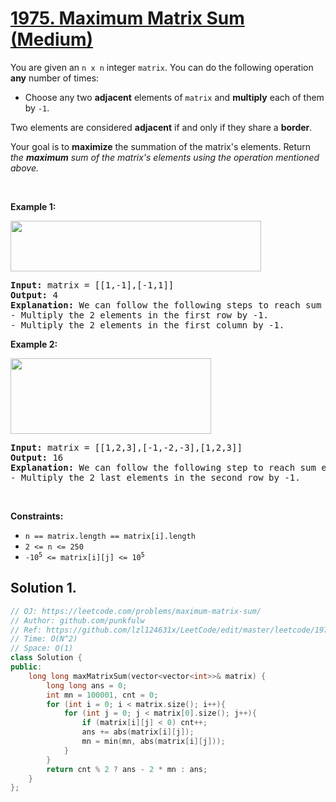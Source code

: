 # [1975. Maximum Matrix Sum (Medium)](https://leetcode.com/problems/maximum-matrix-sum/)

<p>You are given an <code>n x n</code> integer <code>matrix</code>. You can do the following operation <strong>any</strong> number of times:</p>

<ul>
	<li>Choose any two <strong>adjacent</strong> elements of <code>matrix</code> and <strong>multiply</strong> each of them by <code>-1</code>.</li>
</ul>

<p>Two elements are considered <strong>adjacent</strong> if and only if they share a <strong>border</strong>.</p>

<p>Your goal is to <strong>maximize</strong> the summation of the matrix's elements. Return <em>the <strong>maximum</strong> sum of the matrix's elements using the operation mentioned above.</em></p>

<p>&nbsp;</p>
<p><strong>Example 1:</strong></p>
<img alt="" src="https://assets.leetcode.com/uploads/2021/07/16/pc79-q2ex1.png" style="width: 401px; height: 81px;">
<pre><strong>Input:</strong> matrix = [[1,-1],[-1,1]]
<strong>Output:</strong> 4
<b>Explanation:</b> We can follow the following steps to reach sum equals 4:
- Multiply the 2 elements in the first row by -1.
- Multiply the 2 elements in the first column by -1.
</pre>

<p><strong>Example 2:</strong></p>
<img alt="" src="https://assets.leetcode.com/uploads/2021/07/16/pc79-q2ex2.png" style="width: 321px; height: 121px;">
<pre><strong>Input:</strong> matrix = [[1,2,3],[-1,-2,-3],[1,2,3]]
<strong>Output:</strong> 16
<b>Explanation:</b> We can follow the following step to reach sum equals 16:
- Multiply the 2 last elements in the second row by -1.
</pre>

<p>&nbsp;</p>
<p><strong>Constraints:</strong></p>

<ul>
	<li><code>n == matrix.length == matrix[i].length</code></li>
	<li><code>2 &lt;= n &lt;= 250</code></li>
	<li><code>-10<sup>5</sup> &lt;= matrix[i][j] &lt;= 10<sup>5</sup></code></li>
</ul>


## Solution 1. 

```cpp
// OJ: https://leetcode.com/problems/maximum-matrix-sum/
// Author: github.com/punkfulw
// Ref: https://github.com/lzl124631x/LeetCode/edit/master/leetcode/1975.%20Maximum%20Matrix%20Sum/README.md
// Time: O(N^2)
// Space: O(1)
class Solution {
public:
    long long maxMatrixSum(vector<vector<int>>& matrix) {
        long long ans = 0;
        int mn = 100001, cnt = 0;
        for (int i = 0; i < matrix.size(); i++){
            for (int j = 0; j < matrix[0].size(); j++){
                if (matrix[i][j] < 0) cnt++;
                ans += abs(matrix[i][j]);
                mn = min(mn, abs(matrix[i][j]));
            }
        }
        return cnt % 2 ? ans - 2 * mn : ans;
    }
};
```
